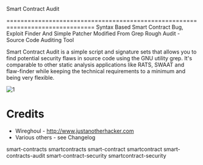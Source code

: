 Smart Contract Audit

===============================================================================
Syntax Based Smart Contract Bug, Exploit Finder And Simple Patcher Modified From Grep Rough Audit - Source Code Auditing Tool

Smart Contract Audit is a simple script and signature sets that allows you to find potential 
security flaws in source code using the GNU utility grep. It's comparable to 
other static analysis applications like RATS, SWAAT and flaw-finder while 
keeping the technical requirements to a minimum and being very flexible.

![1](https://raw.githubusercontent.com/kirk33/Smart-Contract-Audit/master/smart.jpg)


Credits
===============================================================================
  * Wireghoul - http://www.justanotherhacker.com
  * Various others - see Changelog

smart-contracts smartcontracts smart-contract smartcontract smart-contracts-audit smart-contract-security smartcontract-security 
